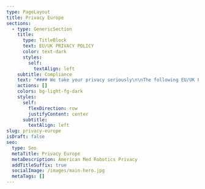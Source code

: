 ```yaml
---
type: PageLayout
title: Privacy Europe
sections:
  - type: GenericSection
    title:
      type: TitleBlock
      text: EU/UK PRIVACY POLICY
      color: text-dark
      styles:
        self:
          textAlign: left
    subtitle: Compliance
    text: "#### We take your privacy seriously\n\nThe following EU/UK Privacy Notice (“Notice”) applies to residents of the European Union, the European Economic Area, United Kingdom, and Switzerland.\n\nThis Notice supplements the information contained in the American Med Robotics Privacy Policy.\n\n#### Personal Data and Processing.\_\n\nFor the purposes of this Notice:\_\n\n“Personal Data”\_means any information relating to an identified or identifiable natural person who can be identified, directly or indirectly, in particular by reference to an identifier such as a name, an identification number, location data, an online identifier or to one or more factors specific to the physical, physiological, genetic, mental, economic, cultural or social identity of such natural person; and\_\n\n“Processing” means any operation or set of operations which is performed on Personal Data or on sets of Personal Data, whether by automated means such as collection, recording, organization, structuring, storage, adaptation or alteration, retrieval, consultation, use, disclosure by transmission, dissemination or otherwise making available, alignment or combination, restriction, erasure, or destruction.\_\n\nPurposes and Legal Bases for Processing Personal Data.\_ Wideanchor is accountable for Personal Data that it receives and subsequently transfers to third parties.\_ The types of third parties with which we may share your Personal Data are set out in the sections of this Notice entitled “HOW DO WE SHARE THE PERSONAL DATA.”  The categories of Personal Data Wideanchor may receive, as well as the purposes for which Wideanchor collects and uses the Personal Data, are set out in other relevant sections of this Notice, including in those entitled “WHAT PERSONAL DATA DO WE COLLECT” and “HOW DO WE USE THE PERSONAL DATA COLLECTED.”\_\n\nThe lawful basis for our Processing of your Personal Data will depend on the purposes of the Processing.\_ For most Personal Data Processing activities covered by this Notice, the lawful basis is that the Processing is necessary for our legitimate business interests.\_ Where we Process Personal Data in relation to a contract, or a potential contract, with you, the lawful basis is that the Processing is necessary for the performance of our contract with you or to take steps at your request prior to entering into a contract.\_ If we are required to share Personal Data with law enforcement agencies or other governmental bodies, we do so on the basis that we are under a legal obligation to do so.\_ We will also use consent as the legal basis where we deem appropriate or to the extent required by applicable law, for example, before we collect precise location data from your mobile device.\_\n\nDepending on what Personal Data we collect from you and how we collect it, we may also rely on various grounds for Processing your Personal Data, including the following reasons:\_\n\n*   Processing on the basis of legitimate business interests.  When we Process Personal Data on the basis that the Processing is necessary for our legitimate business interests, such interests include: (i)  providing, improving, and promoting our services; (ii) communicating with current and potential customers, other business partners, and their individual points of contact; (iii) managing our relationships with our customers and other business partners, and their individual points of contact; (iv) other business development purposes; (v) sharing information within the company, as well as with service providers and other third parties; and (vi) maintaining the safety and security of our products, services, and employees, including fraud protection.\_\n\n<!---->\n\n*   Processing on the basis of performance of a contract. \_Examples of situations in which we Process Personal Data as necessary for performance of a contract include e-commerce transactions in which you purchase a service from us.\_\n\n<!---->\n\n*   Processing on the basis of consent.  Examples of Processing activities for which we may use consent as its legal basis include: (i) collecting and Processing precise location information from your mobile device; (ii) sending promotional emails when consent is required under applicable law; and (iii) Processing Personal Data on company services through cookies and similar technologies when consent is required by applicable law.\_\n\n<!---->\n\n*   Processing because we are under a legal obligation to do so. \_Examples of situations in which we must Process Personal Data to comply with our legal obligations include: (i) providing your Personal Data to law enforcement agencies and other governmental bodies when required by applicable laws; (ii) retaining business records required to be retained by applicable laws; and (iii) complying with court orders or other legal process.\_\n\nIf the processing of your Personal Data is based on your consent,\_the GDPR and Data Protection Act 2018\_also allow users the right to access, revoke, or modify your consent at any time.  Please see the\_Exercising[ ](https://AmericanMedRobotics.com/dsar)Your Rights\_section below to review or modify your consents. \_\n\nYour Data Protection Rights.\_ As a resident of the EU/EEA or a country following substantially similar legislation regarding the protection of Personal Data, individuals may have one or more of the following additional rights:\_\n\n*   Access: To request a copy of the Personal Data we have collected about you by contacting us.\_\n\n<!---->\n\n*   Rectification & Erasure: To request that we rectify or delete any of the Personal Data about you that is incomplete, incorrect, unnecessary, or outdated.\_\n\n<!---->\n\n*   Objection: To object, at any time, to Personal Data about you being Processed for direct marketing purposes.\_\n\n<!---->\n\n*   Restriction of Processing: To request restriction of Processing of Personal Data about you for certain reasons, such as, for example, if you consider Personal Data about you collected by us to be inaccurate or you have objected to the Processing and the existence of legitimate grounds for Processing is still under consideration.\_\n\n<!---->\n\n*   Data Portability and Transfer: To request and receive the Personal Data we have collected about you in a commonly used and machine-readable form.\_ You may also request that this Personal Data be transferred to a third party specified by you.\_\n\n<!---->\n\n*   Right to Withdraw Consent: If Personal Data about you is Processed solely based on your consent and not for any other legitimate interest, to withdraw your consent at any time, without affecting the lawfulness of our Processing based on such consent before it was withdrawn, including Processing related to existing contracts for our products and services.\_\n\n<!---->\n\n*   Right to Lodge a Complaint with a DPA: If you believe our Processing of Personal Data about you is inconsistent with the applicable data protection laws, you may lodge a complaint with your local supervisory data protection authority (“DPA”), but we invite you to contact us with any concern and we would be happy to try and resolve it directly.\_\n\nExercising Your Rights.\_\_To exercise any of the above-listed rights, please contact us as set forth below and provide sufficient details so that we can respond appropriately.\_\_\n\n*   Emailing us at\_<info@americanmedrobotics.com>\n\n<!---->\n\n*   Writing us at\_\_\n\nAmerican Med Robotics\_\n1650 Secretariat Gait Way.\_\nSuwanee, GA 30024\_\nAttn: Data Privacy\_\n\n*   [Online](https://americanmedrobotics.com/dsar) Form\_\n\nWe will process any requests in accordance with applicable law and within a reasonable period of time.\_ We may need to verify the identity of the individual submitting a request before we can address such request.\_ If the request relates to data our customers collect and process through the Wideanchor Services, we will refer the request to that customer and will support them in responding to the request.  For Wideanchor customers, certain information may be reviewed, corrected, and updated by logging into the Wideanchor Services account and editing the profile information.\_\n\nRetention.\_\_We will retain your Personal Data for as long as needed for the purposes described in this Notice.\_ More specifically, the time we maintain your Personal Data depends on the following factors:\_\n\n*   Whether we need the Personal Data to provide you with goods or services.\_ We will maintain any data needed to provide you with goods or services, such as contact information and payment or transaction information, for as long as needed for us to provide you with goods or services, respond to your questions and requests, and/or administer your account (if applicable).\_\n\n<!---->\n\n*   Whether we need the Personal Data to comply with our legal obligations.\_ We may have legal obligations to maintain your Personal Data where a legal or regulatory body may ask for it in the future, for example in response to a data subject request or complaint.\_ This information may include contact information and location information.\_\_\_\n\n<!---->\n\n*   Whether we need the Personal Data for a legitimate business interest.\_ We may store Personal Data like contact information, information provided from cookies, and location information in order to perform analytics, troubleshoot errors, or improve our goods or services.\_ In any event, we delete information when it is no longer needed for our legitimate interest.\_\n\nQuestions and Complaints.\_ Wideanchor commits to resolving complaints about our collection or use of your Personal Data.\_ EU/EEA, UK and Swiss users with inquiries or complaints regarding this Notice should first contact us by email at <info@americanmedrobotics.com>, or please write to the following address:\_\n\nAmerican Med Robotics\_\n1650 Secretariat Gait Way.\_\nSuwanee, GA 30024\_\nAttn: Data Privacy\_\n\nWideanchor has further committed to refer unresolved privacy complaints to JAMS, an alternative dispute resolution provider located in the United States, at no cost to you.\_\_\_\n\nCompelled Disclosures.\_ Wideanchor may be required to disclose Personal Data in response to lawful requests by public authorities, including to meet national security or law enforcement requirements.\_\n\nContact Information.\_ Unless otherwise specified, the data controller of Personal Data provided to Wideanchor is the Wideanchor customer for whom Wideanchor is providing goods or services, and Wideanchor is the data processor of such Personal Data for such customer.\_ In certain cases, Wideanchor may also be the data controller of aggregated, anonymous, or pseudonymous data relating to the Wideanchor Services.\_ If you have any questions about this Notice or the Personal Data we have collected about you, please contact us at the following:\_\n"
    actions: []
    colors: bg-light-fg-dark
    styles:
      self:
        flexDirection: row
        justifyContent: center
      subtitle:
        textAlign: left
slug: privacy-europe
isDraft: false
seo:
  type: Seo
  metaTitle: Privacy Europe
  metaDescription: American Med Robotics Privacy
  addTitleSuffix: true
  socialImage: /images/main-hero.jpg
  metaTags: []
---
```

